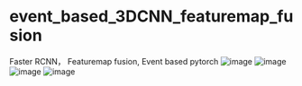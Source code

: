 # event_based_3DCNN_featuremap_fusion
Faster RCNN，
Featuremap fusion,
Event based
pytorch
![image](https://github.com/yaweiWANG94/event_based_3DCNN_featuremap_fusion/blob/master/images/events40ms.png)
![image](https://github.com/yaweiWANG94/event_based_3DCNN_featuremap_fusion/blob/master/images/labelImg.png)
![image](https://github.com/yaweiWANG94/event_based_3DCNN_featuremap_fusion/blob/master/images/DVSAPS3DFUSION.png)
![image](https://github.com/yaweiWANG94/event_based_3DCNN_featuremap_fusion/blob/master/images/temporal_roccurve.jpg)
